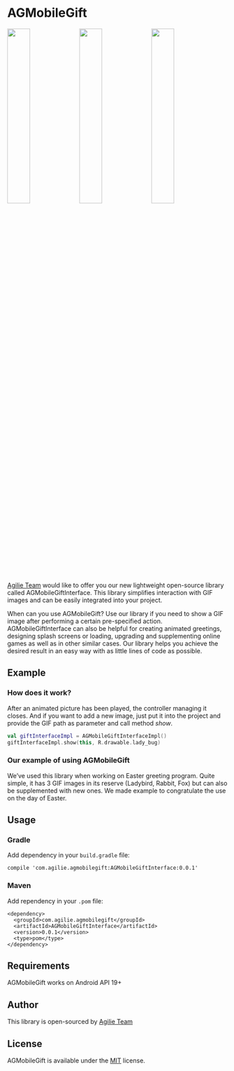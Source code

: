 # AGMobileGift

<img src="https://cloud.githubusercontent.com/assets/1777595/25045287/34a42230-2134-11e7-8d86-ff64100ad61a.gif" width="32%"> <img src="https://cloud.githubusercontent.com/assets/1777595/25045289/34a52400-2134-11e7-8488-3cbe18b63736.gif" width="32%"> <img src="https://cloud.githubusercontent.com/assets/1777595/25045288/34a42e7e-2134-11e7-98b6-a5d6e6754982.gif" width="32%">

[Agilie Team](https://agilie.com/en/ios-development-services) would like to offer you our new lightweight open-source library called AGMobileGiftInterface. 
This library simplifies interaction with GIF images and can be easily integrated into your project.

When can you use AGMobileGift?
Use our library if you need to show a GIF image after performing a certain pre-specified action. AGMobileGiftInterface can also be helpful for creating animated greetings, designing splash screens or loading, upgrading and supplementing online games as well as in other similar cases.
Our library helps you achieve the desired result in an easy way with as little lines of code as possible.

## Example

### How does it work?

After an animated picture has been played, the controller managing it closes. And if you want to add a new image, just put it into the project and provide the GIF path as parameter and call method *show*. 

````kotlin
val giftInterfaceImpl = AGMobileGiftInterfaceImpl()
giftInterfaceImpl.show(this, R.drawable.lady_bug)

````

### Our example of using AGMobileGift
We’ve used this library when working on Easter greeting program. Quite simple, it has 3 GIF images in its reserve (Ladybird, Rabbit, Fox) but can also be supplemented with new ones. 
We made example to congratulate the use on the day of Easter.

## Usage

### Gradle

Add dependency in your `build.gradle` file:
````
compile 'com.agilie.agmobilegift:AGMobileGiftInterface:0.0.1'
````

### Maven
Add rependency in your `.pom` file:
````
<dependency>
  <groupId>com.agilie.agmobilegift</groupId>
  <artifactId>AGMobileGiftInterface</artifactId>
  <version>0.0.1</version>
  <type>pom</type>
</dependency>
````

## Requirements

AGMobileGift works on Android API 19+

## Author

This library is open-sourced by [Agilie Team](https://www.agilie.com)

## License

AGMobileGift is available under the [MIT](https://github.com/agilie/AGMobileGift/blob/dev/LICENSE.txt) license.
